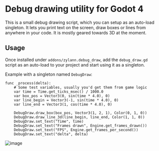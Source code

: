 Debug drawing utility for Godot 4
==================================

This is a small debug drawing script, which you can setup as an auto-load singleton. It lets you print text on the screen, draw boxes or lines from anywhere in your code. It is mostly geared towards 3D at the moment.


Usage
-------

Once installed under `addons/zylann.debug_draw`, add the `debug_draw.gd` script as an auto-load to your project and start using it as a singleton.

Example with a singleton named `DebugDraw`:

```gdscript
func _process(delta):
	# Some test variables, usually you'd get them from game logic
	var time = Time.get_ticks_msec() / 1000.0
	var box_pos = Vector3(0, sin(time * 4.0), 0)
	var line_begin = Vector3(-1, sin(time * 4.0), 0)
	var line_end = Vector3(1, cos(time * 4.0), 0)

	DebugDraw.draw_box(box_pos, Vector3(1, 2, 1), Color(0, 1, 0))
	DebugDraw.draw_line_3d(line_begin, line_end, Color(1, 1, 0))
	DebugDraw.set_text("Time", time)
	DebugDraw.set_text("Frames drawn", Engine.get_frames_drawn())
	DebugDraw.set_text("FPS", Engine.get_frames_per_second())
	DebugDraw.set_text("delta", delta)
```

![image](https://user-images.githubusercontent.com/1311555/83977160-3f8f5280-a8f6-11ea-8dbb-696f794fcd6a.png)
